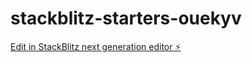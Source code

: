 # stackblitz-starters-ouekyv

[Edit in StackBlitz next generation editor ⚡️](https://stackblitz.com/~/github.com/Trexgammer5/stackblitz-starters-ouekyv)
